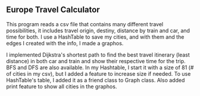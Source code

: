 ## Europe Travel Calculator
This program reads a csv file that contains many different travel possibilities, it includes travel origin, destiny, distance by train and car, and time for both. I use a HashTable to save my cities, and with them and the edges I created with the info, I made a graphos. 

I implemented Dijkstra's shortest path to find the best travel itinerary (least distance) in both car and train and show their respective time for the trip. BFS and DFS are also available. In my Hashtable, I start it with a size of 81 (# of cities in my csv), but I added a feature to increase size if needed. To use HashTable's table, I added it as a friend class to Graph class. Also added print feature to show all cities in the graphos.
